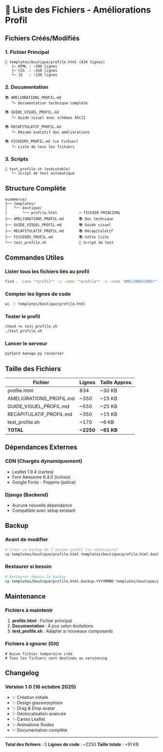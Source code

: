 # 📁 Liste des Fichiers - Améliorations Profil

## Fichiers Créés/Modifiés

### 1. Fichier Principal
```
📄 templates/boutique/profile.html (834 lignes)
   ├─ HTML : ~380 lignes
   ├─ CSS  : ~350 lignes
   └─ JS   : ~130 lignes
```

### 2. Documentation
```
📚 AMELIORATIONS_PROFIL.md
   └─ Documentation technique complète

📚 GUIDE_VISUEL_PROFIL.md
   └─ Guide visuel avec schémas ASCII

📚 RECAPITULATIF_PROFIL.md
   └─ Résumé exécutif des améliorations

📚 FICHIERS_PROFIL.md (ce fichier)
   └─ Liste de tous les fichiers
```

### 3. Scripts
```
🔧 test_profile.sh (exécutable)
   └─ Script de test automatique
```

## Structure Complète

```
ecommerce/
├── templates/
│   └── boutique/
│       └── profile.html          ⭐ FICHIER PRINCIPAL
├── AMELIORATIONS_PROFIL.md       📚 Doc technique
├── GUIDE_VISUEL_PROFIL.md        📚 Guide visuel
├── RECAPITULATIF_PROFIL.md       📚 Récapitulatif
├── FICHIERS_PROFIL.md            📚 Cette liste
└── test_profile.sh               🔧 Script de test
```

## Commandes Utiles

### Lister tous les fichiers liés au profil
```bash
find . -name "*profil*" -o -name "*profile*" -o -name "AMELIORATIONS*" -o -name "GUIDE*" -o -name "RECAPITULATIF*"
```

### Compter les lignes de code
```bash
wc -l templates/boutique/profile.html
```

### Tester le profil
```bash
chmod +x test_profile.sh
./test_profile.sh
```

### Lancer le serveur
```bash
python3 manage.py runserver
```

## Taille des Fichiers

| Fichier | Lignes | Taille Approx. |
|---------|--------|----------------|
| profile.html | 834 | ~30 KB |
| AMELIORATIONS_PROFIL.md | ~350 | ~15 KB |
| GUIDE_VISUEL_PROFIL.md | ~550 | ~25 KB |
| RECAPITULATIF_PROFIL.md | ~350 | ~15 KB |
| test_profile.sh | ~170 | ~6 KB |
| **TOTAL** | **~2250** | **~91 KB** |

## Dépendances Externes

### CDN (Chargés dynamiquement)
- Leaflet 1.9.4 (cartes)
- Font Awesome 6.4.0 (icônes)
- Google Fonts - Poppins (police)

### Django (Backend)
- Aucune nouvelle dépendance
- Compatible avec setup existant

## Backup

### Avant de modifier
```bash
# Créer un backup de l'ancien profil (si nécessaire)
cp templates/boutique/profile.html templates/boutique/profile.html.backup.$(date +%Y%m%d)
```

### Restaurer si besoin
```bash
# Restaurer depuis le backup
cp templates/boutique/profile.html.backup.YYYYMMDD templates/boutique/profile.html
```

## Maintenance

### Fichiers à maintenir
1. **profile.html** : Fichier principal
2. **Documentation** : À jour selon évolutions
3. **test_profile.sh** : Adapter si nouveaux composants

### Fichiers à ignorer (Git)
```
# Aucun fichier temporaire créé
# Tous les fichiers sont destinés au versioning
```

## Changelog

### Version 1.0 (16 octobre 2025)
- ✨ Création initiale
- ✨ Design glassmorphism
- ✨ Drag & Drop avatar
- ✨ Géolocalisation avancée
- ✨ Cartes Leaflet
- ✨ Animations fluides
- ✨ Documentation complète

---

**Total des fichiers** : 5
**Lignes de code** : ~2250
**Taille totale** : ~91 KB
